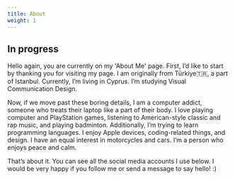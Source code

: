 ```yaml
---
title: About
weight: 1
---
```


## In progress

Hello again, you are currently on my 'About Me' page. First, I’d like to start by thanking you for visiting my page.
I am originally from Türkiye🇹🇷, a part of Istanbul. Currently, I’m living in Cyprus. I’m studying Visual Communication Design.

Now, if we move past these boring details, I am a computer addict, someone who treats their laptop like a part of their body. I love playing computer and PlayStation games, listening to American-style classic and rap music, and playing badminton. Additionally, I’m trying to learn programming languages. I enjoy Apple devices, coding-related things, and design. I have an equal interest in motorcycles and cars. I’m a person who enjoys peace and calm.

That’s about it.
You can see all the social media accounts I use below. I would be very happy if you follow me or send a message to say hello! :)

